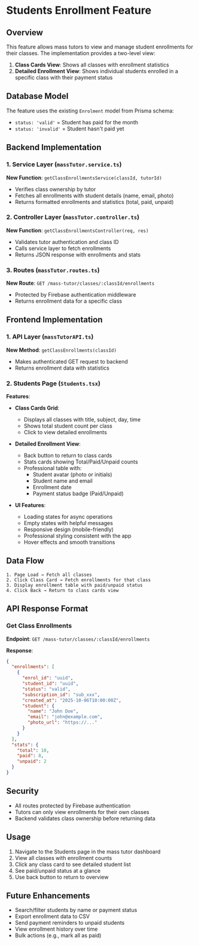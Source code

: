 # Students Enrollment Feature

## Overview
This feature allows mass tutors to view and manage student enrollments for their classes. The implementation provides a two-level view:
1. **Class Cards View**: Shows all classes with enrollment statistics
2. **Detailed Enrollment View**: Shows individual students enrolled in a specific class with their payment status

## Database Model
The feature uses the existing `Enrolment` model from Prisma schema:
- `status: 'valid'` = Student has paid for the month
- `status: 'invalid'` = Student hasn't paid yet

## Backend Implementation

### 1. Service Layer (`massTutor.service.ts`)
**New Function**: `getClassEnrollmentsService(classId, tutorId)`
- Verifies class ownership by tutor
- Fetches all enrollments with student details (name, email, photo)
- Returns formatted enrollments and statistics (total, paid, unpaid)

### 2. Controller Layer (`massTutor.controller.ts`)
**New Function**: `getClassEnrollmentsController(req, res)`
- Validates tutor authentication and class ID
- Calls service layer to fetch enrollments
- Returns JSON response with enrollments and stats

### 3. Routes (`massTutor.routes.ts`)
**New Route**: `GET /mass-tutor/classes/:classId/enrollments`
- Protected by Firebase authentication middleware
- Returns enrollment data for a specific class

## Frontend Implementation

### 1. API Layer (`massTutorAPI.ts`)
**New Method**: `getClassEnrollments(classId)`
- Makes authenticated GET request to backend
- Returns enrollment data with statistics

### 2. Students Page (`Students.tsx`)
**Features**:
- **Class Cards Grid**:
  - Displays all classes with title, subject, day, time
  - Shows total student count per class
  - Click to view detailed enrollments
  
- **Detailed Enrollment View**:
  - Back button to return to class cards
  - Stats cards showing Total/Paid/Unpaid counts
  - Professional table with:
    - Student avatar (photo or initials)
    - Student name and email
    - Enrollment date
    - Payment status badge (Paid/Unpaid)
  
- **UI Features**:
  - Loading states for async operations
  - Empty states with helpful messages
  - Responsive design (mobile-friendly)
  - Professional styling consistent with the app
  - Hover effects and smooth transitions

## Data Flow

```
1. Page Load → Fetch all classes
2. Click Class Card → Fetch enrollments for that class
3. Display enrollment table with paid/unpaid status
4. Click Back → Return to class cards view
```

## API Response Format

### Get Class Enrollments
**Endpoint**: `GET /mass-tutor/classes/:classId/enrollments`

**Response**:
```json
{
  "enrollments": [
    {
      "enrol_id": "uuid",
      "student_id": "uuid",
      "status": "valid",
      "subscription_id": "sub_xxx",
      "created_at": "2025-10-06T10:00:00Z",
      "student": {
        "name": "John Doe",
        "email": "john@example.com",
        "photo_url": "https://..."
      }
    }
  ],
  "stats": {
    "total": 10,
    "paid": 8,
    "unpaid": 2
  }
}
```

## Security
- All routes protected by Firebase authentication
- Tutors can only view enrollments for their own classes
- Backend validates class ownership before returning data

## Usage
1. Navigate to the Students page in the mass tutor dashboard
2. View all classes with enrollment counts
3. Click any class card to see detailed student list
4. See paid/unpaid status at a glance
5. Use back button to return to overview

## Future Enhancements
- Search/filter students by name or payment status
- Export enrollment data to CSV
- Send payment reminders to unpaid students
- View enrollment history over time
- Bulk actions (e.g., mark all as paid)
